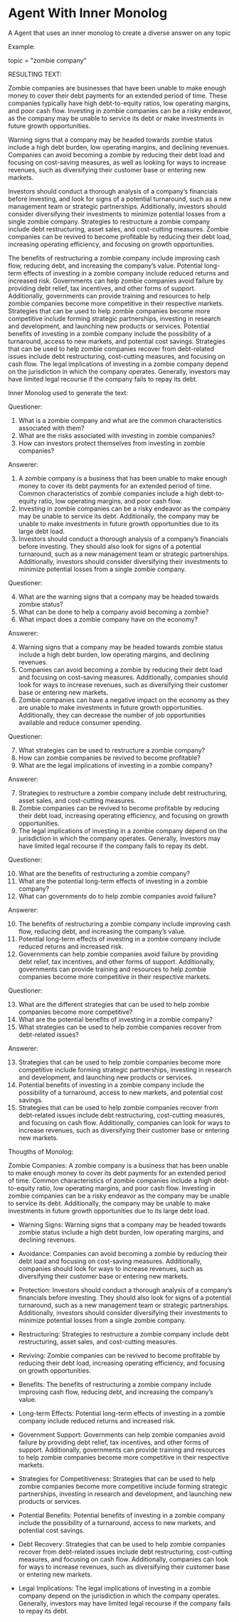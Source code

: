 # Agent With Inner Monolog
A Agent that uses an inner monolog to create a diverse answer on any topic

Example:

topic = "zombie company"

RESULTING TEXT:

Zombie companies are businesses that have been unable to make enough money to cover their debt payments for an extended period of time. These companies typically have high debt-to-equity ratios, low operating margins, and poor cash flow. Investing in zombie companies can be a risky endeavor, as the company may be unable to service its debt or make investments in future growth opportunities. 

Warning signs that a company may be headed towards zombie status include a high debt burden, low operating margins, and declining revenues. Companies can avoid becoming a zombie by reducing their debt load and focusing on cost-saving measures, as well as looking for ways to increase revenues, such as diversifying their customer base or entering new markets. 

Investors should conduct a thorough analysis of a company’s financials before investing, and look for signs of a potential turnaround, such as a new management team or strategic partnerships. Additionally, investors should consider diversifying their investments to minimize potential losses from a single zombie company. Strategies to restructure a zombie company include debt restructuring, asset sales, and cost-cutting measures. Zombie companies can be revived to become profitable by reducing their debt load, increasing operating efficiency, and focusing on growth opportunities. 

The benefits of restructuring a zombie company include improving cash flow, reducing debt, and increasing the company’s value. Potential long-term effects of investing in a zombie company include reduced returns and increased risk. Governments can help zombie companies avoid failure by providing debt relief, tax incentives, and other forms of support. Additionally, governments can provide training and resources to help zombie companies become more competitive in their respective markets. Strategies that can be used to help zombie companies become more competitive include forming strategic partnerships, investing in research and development, and launching new products or services. Potential benefits of investing in a zombie company include the possibility of a turnaround, access to new markets, and potential cost savings. Strategies that can be used to help zombie companies recover from debt-related issues include debt restructuring, cost-cutting measures, and focusing on cash flow. The legal implications of investing in a zombie company depend on the jurisdiction in which the company operates. Generally, investors may have limited legal recourse if the company fails to repay its debt.



Inner Monolog used to generate the text:

Questioner: 

1. What is a zombie company and what are the common characteristics associated with them? 
2. What are the risks associated with investing in zombie companies?
3. How can investors protect themselves from investing in zombie companies?

Answerer: 

1. A zombie company is a business that has been unable to make enough money to cover its debt payments for an extended period of time. Common characteristics of zombie companies include a high debt-to-equity ratio, low operating margins, and poor cash flow. 
2. Investing in zombie companies can be a risky endeavor as the company may be unable to service its debt. Additionally, the company may be unable to make investments in future growth opportunities due to its large debt load. 
3. Investors should conduct a thorough analysis of a company’s financials before investing. They should also look for signs of a potential turnaround, such as a new management team or strategic partnerships. Additionally, investors should consider diversifying their investments to minimize potential losses from a single zombie company.

Questioner: 

4. What are the warning signs that a company may be headed towards zombie status?
5. What can be done to help a company avoid becoming a zombie?
6. What impact does a zombie company have on the economy?

Answerer:  

4. Warning signs that a company may be headed towards zombie status include a high debt burden, low operating margins, and declining revenues. 
5. Companies can avoid becoming a zombie by reducing their debt load and focusing on cost-saving measures. Additionally, companies should look for ways to increase revenues, such as diversifying their customer base or entering new markets. 
6. Zombie companies can have a negative impact on the economy as they are unable to make investments in future growth opportunities. Additionally, they can decrease the number of job opportunities available and reduce consumer spending.

Questioner: 

7. What strategies can be used to restructure a zombie company?
8. How can zombie companies be revived to become profitable?
9. What are the legal implications of investing in a zombie company?

Answerer:  

7. Strategies to restructure a zombie company include debt restructuring, asset sales, and cost-cutting measures. 
8. Zombie companies can be revived to become profitable by reducing their debt load, increasing operating efficiency, and focusing on growth opportunities. 
9. The legal implications of investing in a zombie company depend on the jurisdiction in which the company operates. Generally, investors may have limited legal recourse if the company fails to repay its debt.

Questioner:  

10. What are the benefits of restructuring a zombie company?
11. What are the potential long-term effects of investing in a zombie company?
12. What can governments do to help zombie companies avoid failure?

Answerer:   

10. The benefits of restructuring a zombie company include improving cash flow, reducing debt, and increasing the company’s value. 
11. Potential long-term effects of investing in a zombie company include reduced returns and increased risk. 
12. Governments can help zombie companies avoid failure by providing debt relief, tax incentives, and other forms of support. Additionally, governments can provide training and resources to help zombie companies become more competitive in their respective markets.

Questioner: 

13. What are the different strategies that can be used to help zombie companies become more competitive?
14. What are the potential benefits of investing in a zombie company?
15. What strategies can be used to help zombie companies recover from debt-related issues?

Answerer:  

13. Strategies that can be used to help zombie companies become more competitive include forming strategic partnerships, investing in research and development, and launching new products or services. 
14. Potential benefits of investing in a zombie company include the possibility of a turnaround, access to new markets, and potential cost savings. 
15. Strategies that can be used to help zombie companies recover from debt-related issues include debt restructuring, cost-cutting measures, and focusing on cash flow. Additionally, companies can look for ways to increase revenues, such as diversifying their customer base or entering new markets.

Thougths of Monolog:

Zombie Companies: A zombie company is a business that has been unable to make enough money to cover its debt payments for an extended period of time. Common characteristics of zombie companies include a high debt-to-equity ratio, low operating margins, and poor cash flow. Investing in zombie companies can be a risky endeavor as the company may be unable to service its debt. Additionally, the company may be unable to make investments in future growth opportunities due to its large debt load. 

- Warning Signs: Warning signs that a company may be headed towards zombie status include a high debt burden, low operating margins, and declining revenues. 

- Avoidance: Companies can avoid becoming a zombie by reducing their debt load and focusing on cost-saving measures. Additionally, companies should look for ways to increase revenues, such as diversifying their customer base or entering new markets. 

- Protection: Investors should conduct a thorough analysis of a company’s financials before investing. They should also look for signs of a potential turnaround, such as a new management team or strategic partnerships. Additionally, investors should consider diversifying their investments to minimize potential losses from a single zombie company.

- Restructuring: Strategies to restructure a zombie company include debt restructuring, asset sales, and cost-cutting measures. 

- Reviving: Zombie companies can be revived to become profitable by reducing their debt load, increasing operating efficiency, and focusing on growth opportunities. 

- Benefits: The benefits of restructuring a zombie company include improving cash flow, reducing debt, and increasing the company’s value. 

- Long-term Effects: Potential long-term effects of investing in a zombie company include reduced returns and increased risk. 

- Government Support: Governments can help zombie companies avoid failure by providing debt relief, tax incentives, and other forms of support. Additionally, governments can provide training and resources to help zombie companies become more competitive in their respective markets.

- Strategies for Competitiveness: Strategies that can be used to help zombie companies become more competitive include forming strategic partnerships, investing in research and development, and launching new products or services. 

- Potential Benefits: Potential benefits of investing in a zombie company include the possibility of a turnaround, access to new markets, and potential cost savings. 

- Debt Recovery: Strategies that can be used to help zombie companies recover from debt-related issues include debt restructuring, cost-cutting measures, and focusing on cash flow. Additionally, companies can look for ways to increase revenues, such as diversifying their customer base or entering new markets.

- Legal Implications: The legal implications of investing in a zombie company depend on the jurisdiction in which the company operates. Generally, investors may have limited legal recourse if the company fails to repay its debt.

